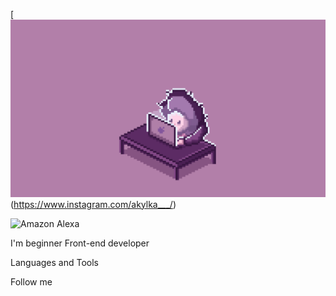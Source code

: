 [![Header](https://github.com/abyssresearcher1/abyssresearcher1/blob/main/assets/ricardo-braga-typing.gif?raw=true)(https://www.instagram.com/akylka___/)

![Amazon Alexa](https://img.shields.io/badge/amazon%20alexa-52b5f7?style=for-the-badge&logo=amazon%20alexa&logoColor=white)

I'm beginner Front-end developer

Languages and Tools

Follow me
